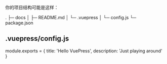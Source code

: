 你的项目结构可能是这样：

.
├─ docs
│  ├─ README.md
│  └─ .vuepress
│     └─ config.js
└─ package.json


## .vuepress/config.js
module.exports = {
  title: 'Hello VuePress',
  description: 'Just playing around'
}


